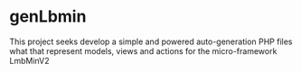 # genLbmin
This project seeks develop a simple and powered auto-generation PHP files what that represent models, views and actions for the micro-framework LmbMinV2
